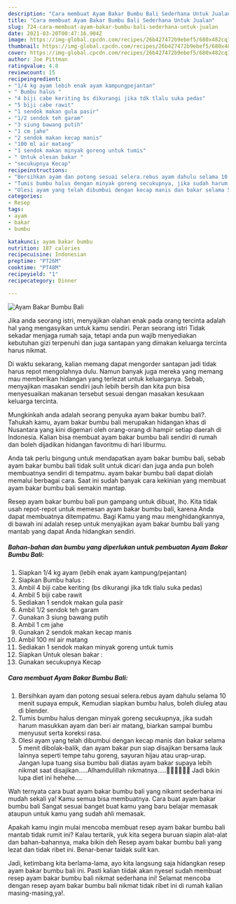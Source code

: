 ```yaml
---
description: "Cara membuat Ayam Bakar Bumbu Bali Sederhana Untuk Jualan"
title: "Cara membuat Ayam Bakar Bumbu Bali Sederhana Untuk Jualan"
slug: 724-cara-membuat-ayam-bakar-bumbu-bali-sederhana-untuk-jualan
date: 2021-03-20T00:47:16.904Z
image: https://img-global.cpcdn.com/recipes/26b427472b9ebef5/680x482cq70/ayam-bakar-bumbu-bali-foto-resep-utama.jpg
thumbnail: https://img-global.cpcdn.com/recipes/26b427472b9ebef5/680x482cq70/ayam-bakar-bumbu-bali-foto-resep-utama.jpg
cover: https://img-global.cpcdn.com/recipes/26b427472b9ebef5/680x482cq70/ayam-bakar-bumbu-bali-foto-resep-utama.jpg
author: Joe Pittman
ratingvalue: 4.8
reviewcount: 15
recipeingredient:
- "1/4 kg ayam lebih enak ayam kampungpejantan"
- " Bumbu halus "
- "4 biji cabe keriting bs dikurangi jika tdk tlalu suka pedas"
- "5 biji cabe rawit"
- "1 sendok makan gula pasir"
- "1/2 sendok teh garam"
- "3 siung bawang putih"
- "1 cm jahe"
- "2 sendok makan kecap manis"
- "100 ml air matang"
- "1 sendok makan minyak goreng untuk tumis"
- " Untuk olesan bakar "
- "secukupnya Kecap"
recipeinstructions:
- "Bersihkan ayam dan potong sesuai selera.rebus ayam dahulu selama 10 menit supaya empuk, Kemudian siapkan bumbu halus, boleh diuleg atau di blender."
- "Tumis bumbu halus dengan minyak goreng secukupnya, jika sudah harum masukkan ayam dan beri air matang, biarkan sampai bumbu menyusut serta koreksi rasa."
- "Olesi ayam yang telah dibumbui dengan kecap manis dan bakar selama 5 menit dibolak-balik, dan ayam bakar pun siap disajikan bersama lauk lainnya seperti tempe tahu goreng, sayuran hijau atau urap-urap. Jangan lupa tuang sisa bumbu bali diatas ayam bakar supaya lebih nikmat saat disajikan.....Alhamdulillah nikmatnya.....🤗🤗🤗😋😋😋 Jadi bikin lupa diet ini hehehe...."
categories:
- Resep
tags:
- ayam
- bakar
- bumbu

katakunci: ayam bakar bumbu 
nutrition: 187 calories
recipecuisine: Indonesian
preptime: "PT26M"
cooktime: "PT48M"
recipeyield: "1"
recipecategory: Dinner

---
```



![Ayam Bakar Bumbu Bali](https://img-global.cpcdn.com/recipes/26b427472b9ebef5/680x482cq70/ayam-bakar-bumbu-bali-foto-resep-utama.jpg)

Jika anda seorang istri, menyajikan olahan enak pada orang tercinta adalah hal yang mengasyikan untuk kamu sendiri. Peran seorang istri Tidak sekadar menjaga rumah saja, tetapi anda pun wajib menyediakan kebutuhan gizi terpenuhi dan juga santapan yang dimakan keluarga tercinta harus nikmat.

Di waktu  sekarang, kalian memang dapat mengorder santapan jadi tidak harus repot mengolahnya dulu. Namun banyak juga mereka yang memang mau memberikan hidangan yang terlezat untuk keluarganya. Sebab, menyajikan masakan sendiri jauh lebih bersih dan kita pun bisa menyesuaikan makanan tersebut sesuai dengan masakan kesukaan keluarga tercinta. 



Mungkinkah anda adalah seorang penyuka ayam bakar bumbu bali?. Tahukah kamu, ayam bakar bumbu bali merupakan hidangan khas di Nusantara yang kini digemari oleh orang-orang di hampir setiap daerah di Indonesia. Kalian bisa membuat ayam bakar bumbu bali sendiri di rumah dan boleh dijadikan hidangan favoritmu di hari liburmu.

Anda tak perlu bingung untuk mendapatkan ayam bakar bumbu bali, sebab ayam bakar bumbu bali tidak sulit untuk dicari dan juga anda pun boleh membuatnya sendiri di tempatmu. ayam bakar bumbu bali dapat diolah memalui berbagai cara. Saat ini sudah banyak cara kekinian yang membuat ayam bakar bumbu bali semakin mantap.

Resep ayam bakar bumbu bali pun gampang untuk dibuat, lho. Kita tidak usah repot-repot untuk memesan ayam bakar bumbu bali, karena Anda dapat membuatnya ditempatmu. Bagi Kamu yang mau menghidangkannya, di bawah ini adalah resep untuk menyajikan ayam bakar bumbu bali yang mantab yang dapat Anda hidangkan sendiri.

<!--inarticleads1-->

##### Bahan-bahan dan bumbu yang diperlukan untuk pembuatan Ayam Bakar Bumbu Bali:

1. Siapkan 1/4 kg ayam (lebih enak ayam kampung/pejantan)
1. Siapkan  Bumbu halus :
1. Ambil 4 biji cabe keriting (bs dikurangi jika tdk tlalu suka pedas)
1. Ambil 5 biji cabe rawit
1. Sediakan 1 sendok makan gula pasir
1. Ambil 1/2 sendok teh garam
1. Gunakan 3 siung bawang putih
1. Ambil 1 cm jahe
1. Gunakan 2 sendok makan kecap manis
1. Ambil 100 ml air matang
1. Sediakan 1 sendok makan minyak goreng untuk tumis
1. Siapkan  Untuk olesan bakar :
1. Gunakan secukupnya Kecap




<!--inarticleads2-->

##### Cara membuat Ayam Bakar Bumbu Bali:

1. Bersihkan ayam dan potong sesuai selera.rebus ayam dahulu selama 10 menit supaya empuk, Kemudian siapkan bumbu halus, boleh diuleg atau di blender.
1. Tumis bumbu halus dengan minyak goreng secukupnya, jika sudah harum masukkan ayam dan beri air matang, biarkan sampai bumbu menyusut serta koreksi rasa.
1. Olesi ayam yang telah dibumbui dengan kecap manis dan bakar selama 5 menit dibolak-balik, dan ayam bakar pun siap disajikan bersama lauk lainnya seperti tempe tahu goreng, sayuran hijau atau urap-urap. Jangan lupa tuang sisa bumbu bali diatas ayam bakar supaya lebih nikmat saat disajikan.....Alhamdulillah nikmatnya.....🤗🤗🤗😋😋😋 Jadi bikin lupa diet ini hehehe....




Wah ternyata cara buat ayam bakar bumbu bali yang nikamt sederhana ini mudah sekali ya! Kamu semua bisa membuatnya. Cara buat ayam bakar bumbu bali Sangat sesuai banget buat kamu yang baru belajar memasak ataupun untuk kamu yang sudah ahli memasak.

Apakah kamu ingin mulai mencoba membuat resep ayam bakar bumbu bali mantab tidak rumit ini? Kalau tertarik, yuk kita segera buruan siapin alat-alat dan bahan-bahannya, maka bikin deh Resep ayam bakar bumbu bali yang lezat dan tidak ribet ini. Benar-benar taidak sulit kan. 

Jadi, ketimbang kita berlama-lama, ayo kita langsung saja hidangkan resep ayam bakar bumbu bali ini. Pasti kalian tiidak akan nyesel sudah membuat resep ayam bakar bumbu bali nikmat sederhana ini! Selamat mencoba dengan resep ayam bakar bumbu bali nikmat tidak ribet ini di rumah kalian masing-masing,ya!.

